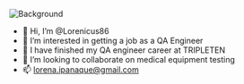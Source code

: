 ![Background]([https://github.com/Lorenicus86/Lorenicus86/blob/main/fondo-color.jpg)

- 👋 Hi, I’m @Lorenicus86
- 👀 I’m interested in getting a job as a QA Engineer
- 🌱 I have finished my QA engineer career at TRIPLETEN
- 💞️ I’m looking to collaborate on medical equipment testing
- 📫 lorena.ipanaque@gmail.com

<!---
Lorenicus86/Lorenicus86 is a ✨ special ✨ repository because its `README.md` (this file) appears on your GitHub profile.
You can click the Preview link to take a look at your changes.
--->
